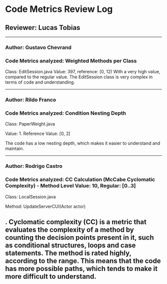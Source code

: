 # Code Metrics Review Log

## Reviewer: Lucas Tobias


---

### Author: Gustavo Chevrand
### Code Metrics analyzed: Weighted Methods per Class 
Class: EditSession.java
Value: 397, reference: [0, 12)
With a very high value, compared to the regular value. The EditSession class is very complex in terms of code and understanding.

---
### Author: Rildo Franco
### Code Metrics analyzed: Condition Nesting Depth
Class: PaperWeight.java

Value: 1. Reference Value: [0, 2[

The code has a low nesting depth, which makes it easier to understand and maintain.

---
### Author: Rodrigo Castro
### Code Metrics analyzed: CC Calculation (McCabe Cyclomatic Complexity) - Method Level Value: 10, Regular: [0..3]
Class: LocalSession.java

Method: UpdateServerCUI(Actor actor)

. 
Cyclomatic complexity (CC) is a metric that evaluates the complexity of a method by counting the decision points present in it, such as conditional structures, loops and case statements. The method is rated highly, according to the range. This means that the code has more possible paths, which tends to make it more difficult to understand.
---

